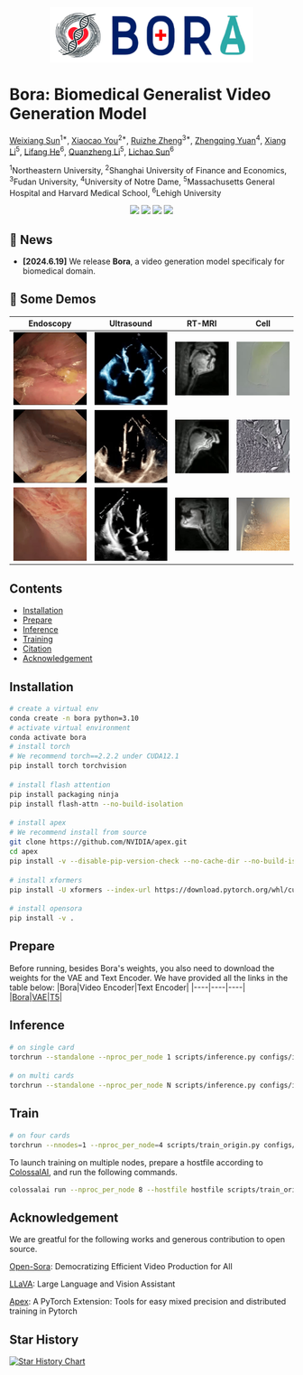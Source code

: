 <div align="center">
    <img src="./assets/logo2.png" style="height:7em;vertical-align: middle" alt="Logo"/>
</div>

# Bora: Biomedical Generalist Video Generation Model

[Weixiang Sun](https://weixiang-sun.github.io/)<sup>1*</sup>, [Xiaocao You](https://xiaocao.me/)<sup>2*</sup>, [Ruizhe Zheng](https://jonbarron.info)<sup>3*</sup>, [Zhengqing Yuan](https://dlyuangod.github.io/zhengqingyuan/)<sup>4</sup>, [Xiang Li](https://xiangli-shaun.github.io/)<sup>5</sup>, [Lifang He](https://engineering.lehigh.edu/faculty/lifang-he)<sup>6</sup>, [Quanzheng Li](https://researchers.mgh.harvard.edu/profile/4211743/Quanzheng-Li)<sup>5</sup>, [Lichao Sun](https://lichao-sun.github.io/)<sup>6</sup>

<sup>1</sup>Northeastern University, <sup>2</sup>Shanghai University of Finance and Economics, <sup>3</sup>Fudan University, <sup>4</sup>University of Notre Dame, <sup>5</sup>Massachusetts General Hospital and Harvard Medical School, <sup>6</sup>Lehigh University


<div align="center">
    <a href="https://github.com/Weixiang-Sun/Bora/stargazers"><img src="https://img.shields.io/github/stars/Weixiang-Sun/Bora?style=social"></a>
    <a href="https://weixiang-sun.github.io/Bora/"><img src="https://img.shields.io/badge/Website-Page-blue"></a>
    <a href="https://weixiang-sun.github.io/Bora/"><img src="https://img.shields.io/badge/Gallery-View-orange?logo=&amp"></a>
    <a href="https://huggingface.co/Sweson/Bora"><img src="https://img.shields.io/badge/%F0%9F%A4%97%20Hugging%20Face-Model-Green"></a>
</div>



<!-- **Abstract:** Generative models hold promise for revolutionizing medical education, robot-assisted surgery, and data augmentation for medical AI development. Diffusion models can now generate realistic images from text prompts, while recent advancements have demonstrated their ability to create diverse, high-quality videos. However, these models often struggle with generating accurate representations of medical procedures and detailed anatomical structures. This paper introduces Bora, the first spatio-temporal diffusion probabilistic model designed for text-guided biomedical video generation. Bora leverages Transformer architecture and is pre-trained on general-purpose video generation tasks. It is fine-tuned through model alignment and instruction tuning using a newly established medical video corpus, which includes paired text-video data from various biomedical fields. To the best of our knowledge, this is the first attempt to establish such a comprehensive annotated biomedical video dataset. Bora is capable of generating high-quality video data across four distinct biomedical domains, adhering to medical expert standards and demonstrating consistency and diversity. This generalist video generative model holds significant potential for enhancing medical consultation and decision-making, particularly in resource-limited settings. Additionally, Bora could pave the way for immersive medical training and procedure planning. Extensive experiments on distinct medical modalities such as endoscopy, ultrasound, MRI, and cell tracking validate the effectiveness of our model in understanding biomedical instructions and its superior performance across subjects compared to state-of-the-art generation models. -->

## 📰 News
- **[2024.6.19]** We release **Bora**, a video generation model specificaly for biomedical domain.

## 🎥 Some Demos
| Endoscopy | Ultrasound | RT-MRI | Cell |
| ------ | ------ | ------ | ------ |
| <img src="examples/endo/sample_0.gif" width=""> | <img src="examples/uls/sample_1.gif" width=""> | <img src="examples/mri/sample_1.gif" width=""> | <img src="examples/cell/sample_0.gif" width=""> |
| <img src="examples/endo/sample_4.gif" width=""> | <img src="examples/uls/sample_6.gif" width=""> | <img src="examples/mri/sample_2.gif" width=""> | <img src="examples/cell/sample_4.gif" width=""> |
| <img src="examples/endo/sample_6.gif" width=""> | <img src="examples/uls/sample_8.gif" width=""> | <img src="examples/mri/sample_3.gif" width=""> | <img src="examples/cell/sample_7.gif" width=""> |

## Contents
- [Installation](#installation)
- [Prepare](#prepare)
- [Inference](#inference)
- [Training](#training)
- [Citation](#citation)
- [Acknowledgement](#acknowledgement)

## Installation
```bash
# create a virtual env
conda create -n bora python=3.10
# activate virtual environment
conda activate bora
# install torch
# We recommend torch==2.2.2 under CUDA12.1
pip install torch torchvision

# install flash attention
pip install packaging ninja
pip install flash-attn --no-build-isolation

# install apex
# We recommend install from source
git clone https://github.com/NVIDIA/apex.git
cd apex
pip install -v --disable-pip-version-check --no-cache-dir --no-build-isolation --config-settings "--build-option=--cpp_ext" --config-settings "--build-option=--cuda_ext" ./

# install xformers
pip install -U xformers --index-url https://download.pytorch.org/whl/cu121

# install opensora
pip install -v .
```

## Prepare
Before running, besides Bora's weights, you also need to download the weights for the VAE and Text Encoder. We have provided all the links in the table below:
|Bora|Video Encoder|Text Encoder|
|----|----|----|
|[Bora](https://huggingface.co/Sweson/Bora)|[VAE](https://huggingface.co/stabilityai/sd-vae-ft-ema)|[T5](https://huggingface.co/DeepFloyd/t5-v1_1-xxl)|

## Inference
```bash
# on single card
torchrun --standalone --nproc_per_node 1 scripts/inference.py configs/infer.py --ckpt-path Bora_CKPT

# on multi cards
torchrun --standalone --nproc_per_node N scripts/inference.py configs/infer.py --ckpt-path Bora_CKPT
```

## Train
```bash
# on four cards
torchrun --nnodes=1 --nproc_per_node=4 scripts/train_origin.py configs/train.py --data-path CSV_PATH --ckpt-path Bora_CKPT
```
To launch training on multiple nodes, prepare a hostfile according
to [ColossalAI](https://colossalai.org/docs/basics/launch_colossalai/#launch-with-colossal-ai-cli), and run the
following commands.
```bash
colossalai run --nproc_per_node 8 --hostfile hostfile scripts/train_origin.py configs/train.py --data-path CSV_PATH --ckpt-path Bora_CKPT
```

## Acknowledgement
We are greatful for the following works and generous contribution to open source.

[Open-Sora](https://github.com/hpcaitech/Open-Sora): Democratizing Efficient Video Production for All

[LLaVA](https://github.com/haotian-liu/LLaVA): Large Language and Vision Assistant

[Apex](https://github.com/NVIDIA/apex): A PyTorch Extension: Tools for easy mixed precision and distributed training in Pytorch



## Star History

[![Star History Chart](https://api.star-history.com/svg?repos=Weixiang-Sun/Bora&type=Date)](https://star-history.com/#Weixiang-Sun/Bora&Date)
